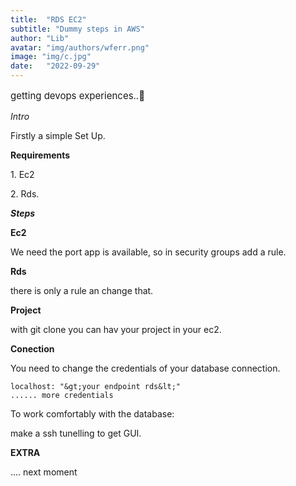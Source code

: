 ```yaml
---
title:  "RDS EC2"
subtitle: "Dummy steps in AWS"
author: "Lib"
avatar: "img/authors/wferr.png"
image: "img/c.jpg"
date:   "2022-09-29"
---
```

<p style="font-size: 15px;">getting devops experiences..👀</p>



_Intro_ 

Firstly a simple Set Up.

**Requirements**

  <p> 1. Ec2 </p>

  <p> 2. Rds.</p>

*__Steps__*

__Ec2__

We need the port app is available, so in security groups add a rule.

__Rds__

there is only a rule an change that.

__Project__

with git clone you can hav your project in your ec2.

__Conection__

You need to change the credentials of your database connection.

```
localhost: "&gt;your endpoint rds&lt;"
...... more credentials
```


To work comfortably with the database:

make a ssh tunelling to get GUI.

**EXTRA**

.... next moment